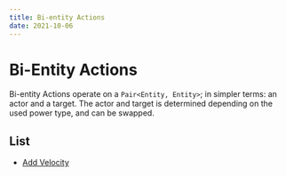 ```yaml
---
title: Bi-entity Actions
date: 2021-10-06
---
```

# Bi-Entity Actions

Bi-entity Actions operate on a `Pair<Entity, Entity>`; in simpler terms: an actor and a target. The actor and target is determined depending on the used power type, and can be swapped.

## List

* [Add Velocity](https://origins.readthedocs.io/en/latest/bientity_actions/add_velocity)
